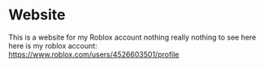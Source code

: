 # Website
This is a website for my Roblox account nothing really nothing to see here here is my roblox account: https://www.roblox.com/users/4526603501/profile
